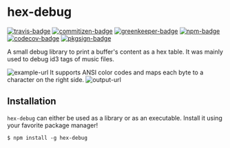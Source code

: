 # hex-debug

[![travis-badge]][travis-url]
[![commitizen-badge]][commitizen-url]
[![greenkeeper-badge]][greenkeeper-url]
[![npm-badge]][npm-url]
[![codecov-badge]][codecov-url]
[![pkgsign-badge]][pkgsign-url]

A small debug library to print a buffer's content as a hex table. It was mainly used to debug id3 tags of music files.

![example-url]
It supports ANSI color codes and maps each byte to a character on the right side.
![output-url]

## Installation
`hex-debug` can either be used as a library or as an executable. Install it using your favorite package manager!
```
$ npm install -g hex-debug
```

[greenkeeper-badge]: https://badges.greenkeeper.io/SirWindfield/hex-debug.svg
[greenkeeper-url]: https://greenkeeper.io/
[npm-badge]: https://img.shields.io/npm/dt/hex-debug.svg
[npm-url]: https://www.npmjs.com/package/hex-debug
[travis-badge]: https://img.shields.io/travis/SirWindfield/hex-debug.svg
[travis-url]: https://travis-ci.org/SirWindfield/hex-debug
[commitizen-badge]: https://img.shields.io/badge/commitizen-friendly-brightgreen.svg
[commitizen-url]: http://commitizen.github.io/cz-cli/
[codecov-badge]: https://codecov.io/gh/SirWindfield/hex-debug/branch/master/graph/badge.svg
[codecov-url]: https://codecov.io/gh/SirWindfield/hex-debug
[pkgsign-badge]: https://img.shields.io/badge/pkgsign-signed%20by%20%40sirwindfield-brightgreen.svg
[pkgsign-url]: https://github.com/RedpointGames/pkgsign
[example-url]: https://user-images.githubusercontent.com/5113257/37377067-1f98b388-2728-11e8-8d18-50856998016b.png
[output-url]: https://user-images.githubusercontent.com/5113257/37282244-09aad784-25f4-11e8-9654-0d00f61a71d9.png
